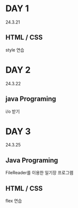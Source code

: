 # DAY 1
24.3.21

## HTML / CSS

style 연습 

# DAY 2
24.3.22

## java Programing

i/o 받기

# DAY 3
24.3.25

## Java Programing

FileReader를 이용한 일기장 프로그램

## HTML / CSS

flex 연습

